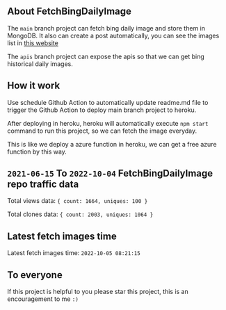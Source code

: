 ## About FetchBingDailyImage

The `main` branch project can fetch bing daily image and store them in MongoDB.
It also can create a post automatically, you can see the images list in [this website](https://oursalbum.netlify.app)

The `apis` branch project can expose the apis so that we can get bing historical daily images.

## How it work

Use schedule Github Action to automatically update readme.md file to trigger the Github Action to deploy main branch project to heroku.

After deploying in heroku, heroku will automatically execute `npm start` command to run this project, so we can fetch the image everyday.

This is like we deploy a azure function in heroku, we can get a free azure function by this way.

## `2021-06-15` To `2022-10-04` FetchBingDailyImage repo traffic data

Total views data: `{ count: 1664, uniques: 100 }`

Total clones data: `{ count: 2003, uniques: 1064 }`

## Latest fetch images time

Latest fetch images time: `2022-10-05 08:21:15`

## To everyone

If this project is helpful to you please star this project, this is an encouragement to me `:)`



